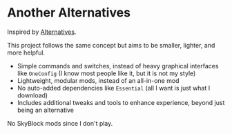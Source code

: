 # Another Alternatives

Inspired by [Alternatives](https://github.com/MicrocontrollersDev/Alternatives/).

This project follows the same concept but aims to be smaller, lighter, and more helpful.

- Simple commands and switches, instead of heavy graphical interfaces like `OneConfig` (I know most people like it, but it is not my style)
- Lightweight, modular mods, instead of an all-in-one mod
- No auto-added dependencies like `Essential` (all I want is just what I download)
- Includes additional tweaks and tools to enhance experience,  beyond just being an alternative

No SkyBlock mods since I don't play.